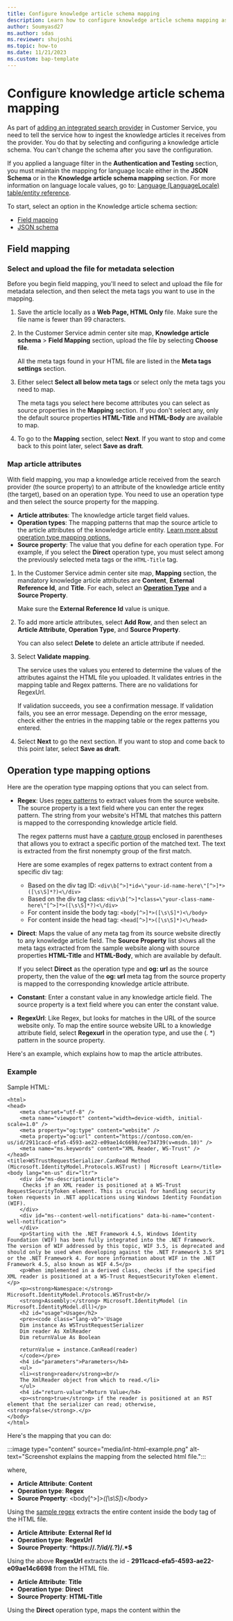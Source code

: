 ```yaml
---
title: Configure knowledge article schema mapping
description: Learn how to configure knowledge article schema mapping as part of adding an integrated search provider for Dynamics 365 Customer Service.
author: Soumyasd27
ms.author: sdas
ms.reviewer: shujoshi
ms.topic: how-to
ms.date: 11/21/2023
ms.custom: bap-template
---
```


# Configure knowledge article schema mapping

As part of [adding an integrated search provider](add-search-provider.md#add-integrated-search-providers) in Customer Service, you need to tell the service how to ingest the knowledge articles it receives from the provider. You do that by selecting and configuring a knowledge article schema. You can't change the schema after you save the configuration.

If you applied a language filter in the **Authentication and Testing** section, you must maintain the mapping for language locale either in the **JSON Schema** or in the **Knowledge article schema mapping** section. For more information on language locale values, go to: [Language (LanguageLocale) table/entity reference](/power-apps/developer/data-platform/reference/entities/languagelocale).

To start, select an option in the Knowledge article schema section:
- [Field mapping](#field-mapping)
- [JSON schema](#json-schema)

## Field mapping

### Select and upload the file for metadata selection

Before you begin field mapping, you'll need to select and upload the file for metadata selection, and then select the meta tags you want to use in the mapping. 

1. Save the article locally as a **Web Page, HTML Only** file. Make sure the file name is fewer than 99 characters.

1. In the Customer Service admin center site map, **Knowledge article schema** > **Field Mapping** section, upload the file by selecting **Choose file**.

    All the meta tags found in your HTML file are listed in the **Meta tags settings** section.

1. Either select **Select all below meta tags** or select only the meta tags you need to map.

    The meta tags you select here become attributes you can select as source properties in the **Mapping** section. If you don't select any, only the default source properties **HTML-Title** and **HTML-Body** are available to map.

1. To go to the **Mapping** section, select **Next**. If you want to stop and come back to this point later, select **Save as draft**.

### Map article attributes

With field mapping, you map a knowledge article received from the search provider (the source property) to an attribute of the knowledge article entity (the target), based on an operation type. You need to use an operation type and then select the source property for the mapping.

- **Article attributes**: The knowledge article target field values.
- **Operation types**: The mapping patterns that map the source article to the article attributes of the knowledge article entity. [Learn more about operation type mapping options.](#operation-type-mapping-options)
- **Source property**: The value that you define for each operation type. For example, if you select the **Direct** operation type, you must select among the previously selected meta tags or the `HTML-Title` tag.

1. In the Customer Service admin center site map, **Mapping** section, the mandatory knowledge article attributes are **Content**, **External Reference Id**, and **Title**. For each, select an [**Operation Type**](#operation-type-mapping-options) and a **Source Property**.

    Make sure the **External Reference Id** value is unique.

1. To add more article attributes, select **Add Row**, and then select an **Article Attribute**, **Operation Type**, and **Source Property**.

    You can also select **Delete** to delete an article attribute if needed.

1. Select **Validate mapping**.

    The service uses the values you entered to determine the values of the attributes against the HTML file you uploaded. It validates entries in the mapping table and Regex patterns. There are no validations for RegexUrl.

    If validation succeeds, you see a confirmation message. If validation fails, you see an error message. Depending on the error message, check either the entries in the mapping table or the regex patterns you entered.

1. Select **Next** to go the next section. If you want to stop and come back to this point later, select **Save as draft**.

## Operation type mapping options

Here are the operation type mapping options that you can select from.

- **Regex**: Uses [regex patterns](/dotnet/standard/base-types/regular-expression-language-quick-reference) to extract values from the source website. The source property is a text field where you can enter the regex pattern. The string from your website's HTML that matches this pattern is mapped to the corresponding knowledge article field.

    The regex patterns must have a [capture group](/dotnet/standard/base-types/regular-expression-language-quick-reference#grouping-constructs) enclosed in parentheses that allows you to extract a specific portion of the matched text. The text is extracted from the first nonempty group of the first match.

    Here are some examples of regex patterns to extract content from a specific div tag:

  - Based on the div tag ID: ``<div\b[^>]*id=\"your-id-name-here\"[^>]*>([\s\S]*?)<\/div>``
  - Based on the div tag class: ``<div\b[^>]*class=\"your-class-name-here\"[^>]*>([\s\S]*?)<\/div>``
  - For content inside the body tag: ``<body[^>]*>([\s\S]*)<\/body>``
  - For content inside the head tag: ``<head[^>]*>([\s\S]*)<\/head>``

- **Direct**: Maps the value of any meta tag from its source website directly to any knowledge article field. The **Source Property** list shows all the meta tags extracted from the sample website along with source properties **HTML-Title** and **HTML-Body**, which are available by default.

    If you select **Direct** as the operation type and **og: url** as the source property, then the value of the **og: url** meta tag from the source property is mapped to the corresponding knowledge article attribute.

- **Constant**: Enter a constant value in any knowledge article field. The source property is a text field where you can enter the constant value.

- **RegexUrl**: Like Regex, but looks for matches in the URL of the source website only. To map the entire source website URL to a knowledge attribute field, select **Regexurl** in the operation type, and use the (. *) pattern in the source property.

Here's an example, which explains how to map the article attributes.

### Example

Sample HTML:

```<!DOCTYPE html>
<html>
<head>
	<meta charset="utf-8" />
	<meta name="viewport" content="width=device-width, initial-scale=1.0" />
	<meta property="og:type" content="website" />
	<meta property="og:url" content="https://contoso.com/en-us/id/2911cacd-efa5-4593-ae22-e09ae14c6698/ee734739(v=msdn.10)" />
	<meta name="ms.keywords" content="XML Reader, WS-Trust" />
</head>	
<title>WSTrustRequestSerializer.CanRead Method (Microsoft.IdentityModel.Protocols.WSTrust) | Microsoft Learn</title>
<body lang="en-us" dir="ltr">
	<div id="ms-descriptionArticle">
	 Checks if an XML reader is positioned at a WS-Trust RequestSecurityToken element. This is crucial for handling security token requests in .NET applications using Windows Identity Foundation (WIF).
	</div>
	<div id="ms--content-well-notifications" data-bi-name="content-well-notification">
	</div>
	<p>Starting with the .NET Framework 4.5, Windows Identity Foundation (WIF) has been fully integrated into the .NET Framework. The version of WIF addressed by this topic, WIF 3.5, is deprecated and should only be used when developing against the .NET Framework 3.5 SP1 or the .NET Framework 4. For more information about WIF in the .NET Framework 4.5, also known as WIF 4.5</p>
	<p>When implemented in a derived class, checks if the specified XML reader is positioned at a WS-Trust RequestSecurityToken element.</p>
	<p><strong>Namespace:</strong> Microsoft.IdentityModel.Protocols.WSTrust<br/>
	<strong>Assembly:</strong> Microsoft.IdentityModel (in Microsoft.IdentityModel.dll)</p>
	<h2 id="usage">Usage</h2>
	<pre><code class="lang-vb">'Usage
	Dim instance As WSTrustRequestSerializer
	Dim reader As XmlReader
	Dim returnValue As Boolean

	returnValue = instance.CanRead(reader)
	</code></pre>
	<h4 id="parameters">Parameters</h4>
	<ul>
	<li><strong>reader</strong><br/>
	The XmlReader object from which to read.</li>
	</ul>
	<h4 id="return-value">Return Value</h4>
	<p><strong>true</strong> if the reader is positioned at an RST element that the serializer can read; otherwise, <strong>false</strong>.</p>
</body>
</html>
```

Here's the mapping that you can do:

:::image type="content" source="media/int-html-example.png" alt-text="Screenshot explains the mapping from the selected html file.":::

where,

- **Article Attribute**: **Content**
- **Operation type**: **Regex**
- **Source Property**: <body[^>]*>([\s\S]*)<\/body>

Using the [sample regex](#operation-type-mapping-options) extracts the entire content inside the body tag of the HTML file.

- **Article Attribute**: **External Ref Id**
- **Operation type**: **RegexUrl**
- **Source Property**: **^https:\/\/.*?\/id\/(.*?)\/.*$**

Using the above **RegexUrl** extracts the id - **2911cacd-efa5-4593-ae22-e09ae14c6698** from the HTML file.

- **Article Attribute**: **Title**
- **Operation type**: **Direct**
- **Source Property**: **HTML-Title**

Using the **Direct** operation type, maps the content within the <title> field of the HTML file, for example, **WSTrustRequestSerializer.CanRead Method (Microsoft.IdentityModel.Protocols.WSTrust) | Microsoft Learn**

- **Article Attribute**: **Description**
- **Operation type**: **Regex**
- **Source Property**: **<div\b[^>]*id=\"ms-descriptionArticle\"[^>]*>([\s\S]*?)<\/div>**

Using the [sample regex](#operation-type-mapping-options) extracts content from a specific div tag based on ID. Here, **ms-desciptionArticle** is the id of the div tag in the html.

- **Article Attribute**: **Keywords**
- **Operation type**: **Direct**
- **Source Property**: **ms.keywords**

Using the metatag ms.keywords from the website, extracts **XML Reader, WS-Trust** as the keywords.

## JSON schema

[Learn more about schema details to build a metadata mapping template](int-search-metadata-schema.md).

1. In the Customer Service admin center site map, **Knowledge article schema** > **JSON Schema** section, copy and paste your article properties and schema JSON in the field provided to you.
1. Select **Validate JSON**.

    If validation succeeds, you see a confirmation message. If validation fails, you see an error message that identifies the parameter that has an incorrect value.

1. Select **Next** to go the next section. If you want to stop and come back to this point later, select **Save as draft**.

## Next steps

[Manage integrated search providers](add-search-provider.md#manage-integrated-search-providers)

